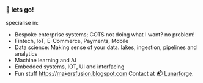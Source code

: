 ### 🤝 lets go!

specialise in:

- Bespoke enterprise systems; COTS not doing what I want? no problem!
- Fintech, IoT, E-Commerce, Payments, Mobile
- Data science: Making sense of your data. lakes, ingestion, pipelines and analytics
- Machine learning and AI
- Embedded systems, IOT, UI and interfacing
- Fun stuff https://makersfusion.blogspot.com
Contact at [📬 Lunarforge](mailto:hannes@nbs.com.na).

<!--

**Here are some ideas to get you started:**

🙋‍♀️ A short introduction - what is your organization all about?
🌈 Contribution guidelines - how can the community get involved?
👩‍💻 Useful resources - where can the community find your docs? Is there anything else the community should know?
🍿 Fun facts - what does your team eat for breakfast?
🧙 Remember, you can do mighty things with the power of [Markdown](https://docs.github.com/github/writing-on-github/getting-started-with-writing-and-formatting-on-github/basic-writing-and-formatting-syntax)
-->
